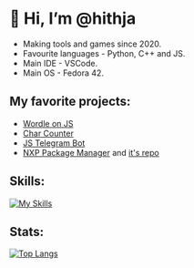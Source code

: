 # 👋 Hi, I’m @hithja
- Making tools and games since 2020.
- Favourite languages - Python, C++ and JS.
- Main IDE - VSCode.
- Main OS - Fedora 42.
## My favorite projects:
* [Wordle on JS](https://github.com/hithja/wordleJS)
* [Char Counter](https://github.com/hithja/charCount)
* [JS Telegram Bot](https://github.com/hithja/js-tg-bot)
* [NXP Package Manager](https://github.com/hithja/nxp) and [it's repo](https://github.com/hithja/nxp-repo)

## Skills:
[![My Skills](https://skillicons.dev/icons?i=cpp,python,arduino,js,figma,linux)](https://skillicons.dev)

## Stats:
[![Top Langs](https://github-readme-stats.vercel.app/api/top-langs/?username=hithja&layout=compact)](https://github.com/hithja/github-readme-stats)
